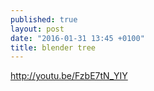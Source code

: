 ```yaml
---
published: true
layout: post
date: "2016-01-31 13:45 +0100"
title: blender tree
---
```


<http://youtu.be/FzbE7tN_YIY>